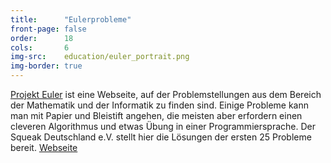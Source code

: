 ```yaml
---
title:      "Eulerprobleme"
front-page: false
order:      18
cols:       6
img-src:    education/euler_portrait.png
img-border: true
---
```


<a href="projecteuler.net">Projekt Euler</a> ist eine Webseite, auf
der Problemstellungen aus dem Bereich der Mathematik und der
Informatik zu finden sind. Einige Probleme kann man mit Papier und
Bleistift angehen, die meisten aber erfordern einen cleveren
Algorithmus und etwas Übung in einer Programmiersprache. Der Squeak
Deutschland e.V. stellt hier die Lösungen der ersten 25 Probleme
bereit. <a href="/education/euler/">Webseite</a>
